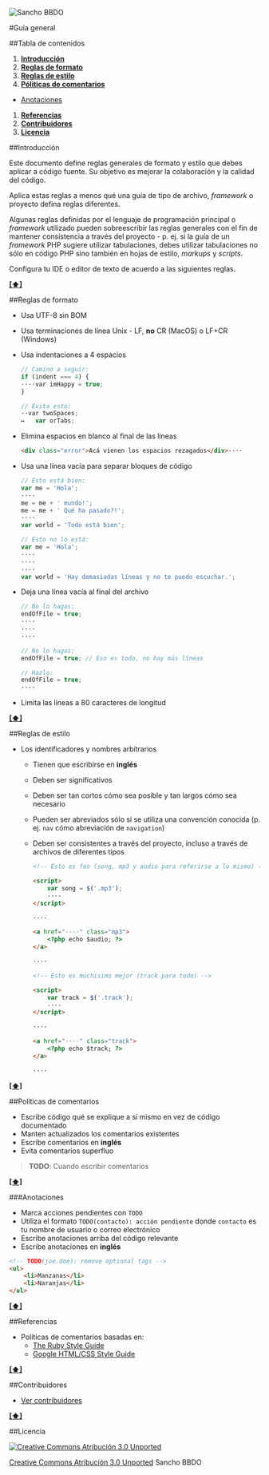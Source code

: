 ![Sancho BBDO](https://dl.dropboxusercontent.com/u/2402696/external/logo-sancho.png)

#Guía general

##Tabla de contenidos
1. [**Introducción**](#introducción)
1. [**Reglas de formato**](#reglas-de-formato)
1. [**Reglas de estilo**](#reglas-de-estilo)
1. [**Póliticas de comentarios**](#políticas-de-comentarios)
  - [Anotaciones](#anotaciones)
1. [**Referencias**](#referencias)
1. [**Contribuidores**](#contribuidores)
1. [**Licencia**](#licencia)

##Introducción

Este documento define reglas generales de formato y estilo que debes aplicar a
código fuente. Su objetivo es mejorar la colaboración y la calidad del código.

Aplica estas reglas a menos qué una guía de tipo de archivo, *framework*
o proyecto defina reglas diferentes.

Algunas reglas definidas por el lenguaje de programación principal o *framework*
utilizado pueden sobreescribir las reglas generales con el fin de mantener
consistencia a través del proyecto - p. ej. si la guía de un *framework* PHP
sugiere utilizar tabulaciones, debes utilizar tabulaciones no sólo en código PHP
sino también en hojas de estilo, *markups* y *scripts*.

Configura tu IDE o editor de texto de acuerdo a las siguientes reglas.

**[[⬆]](#tabla-de-contenidos)**

##Reglas de formato

- Usa UTF-8 sin BOM
- Usa terminaciones de línea Unix - LF, **no** CR (MacOS) o LF+CR (Windows)
- Usa indentaciones a 4 espacios

  ```javascript
  // Camino a seguir:
  if (indent === 4) {
  ····var imHappy = true;
  }
  ```

  ```javascript
  // Evita esto:
  ··var twoSpaces;
  ↦   var orTabs;
  ```

- Elimina espacios en blanco al final de las lineas

  ```html
  <div class="error">Acá vienen los espacios rezagados</div>····
  ```

- Usa una línea vacía para separar bloques de código

  ```javascript
  // Esto está bien:
  var me = 'Hola';
  ····
  me = me + ' mundo!';
  me = me + ' Qué ha pasado?!';
  ····
  var world = 'Todo está bien';
  ```

  ```javascript
  // Esto no lo está:
  var me = 'Hola';
  ····
  ····
  ····
  var world = 'Hay demasiadas líneas y no te puedo escuchar.';
  ```

- Deja una línea vacía al final del archivo

  ```javascript
  // No lo hagas:
  endOfFile = true;
  ····
  ····
  ····
  ```

  ```javascript
  // No lo hagas:
  endOfFile = true; // Eso es todo, no hay más líneas
  ```

  ```javascript
  // Hazlo:
  endOfFile = true;
  ····
  ```

- Limita las lineas a 80 caracteres de longitud

**[[⬆]](#tabla-de-contenidos)**

##Reglas de estilo

- Los identificadores y nombres arbitrarios
  - Tienen que escribirse en **inglés**
  - Deben ser significativos
  - Deben ser tan cortos cómo sea posible y tan largos cómo sea necesario
  - Pueden ser abreviados sólo si se utiliza una convención conocida (p. ej.
    ```nav``` cómo abreviación de ```navigation```)
  - Deben ser consistentes a través del proyecto, incluso a través de archivos
    de diferentes tipos

    ```html
    <!-- Esto es feo (song, mp3 y audio para referirse a lo mismo) -->

    <script>
        var song = $('.mp3');
        ····
    </script>

    ····

    <a href="····" class="mp3">
        <?php echo $audio; ?>
    </a>

    ····
    ```

    ```html
    <!-- Esto es muchisimo mejor (track para todo) -->

    <script>
        var track = $('.track');
        ····
    </script>

    ····

    <a href="····" class="track">
        <?php echo $track; ?>
    </a>

    ····
    ```

**[[⬆]](#tabla-de-contenidos)**

##Políticas de comentarios

- Escribe código qué se explique a sí mismo en vez de código documentado
- Manten actualizados los comentarios existentes
- Escribe comentarios en **inglés**
- Evita comentarios superfluo

> **TODO**: Cuando escribir comentarios

**[[⬆]](#tabla-de-contenidos)**

###Anotaciones

- Marca acciones pendientes con ```TODO```
- Utiliza el formato ```TODO(contacto): acción pendiente``` donde ```contacto```
  es tu nombre de usuario o correo electrónico
- Escribe anotaciones arriba del código relevante
- Escribe anotaciones en **inglés**

```html
<!-- TODO(joe.doe): remove optional tags -->
<ul>
    <li>Manzanas</li>
    <li>Naranjas</li>
</ul>
```

**[[⬆]](#tabla-de-contenidos)**

##Referencias

- Políticas de comentarios basadas en:
  - [The Ruby Style Guide](https://github.com/bbatsov/ruby-style-guide#comments)
  - [Google HTML/CSS Style Guide](http://google-styleguide.googlecode.com/svn/trunk/htmlcssguide.xml)

**[[⬆]](#tabla-de-contenidos)**

##Contribuidores

  - [Ver contribuidores](../../../graphs/contributors)

**[[⬆]](#tabla-de-contenidos)**

##Licencia

[![Creative Commons Atribución 3.0 Unported](http://i.creativecommons.org/l/by/3.0/88x31.png)](http://creativecommons.org/licenses/by/3.0/deed.es_CO)

[Creative Commons Atribución 3.0 Unported](http://creativecommons.org/licenses/by/3.0/deed.es_CO) Sancho BBDO
